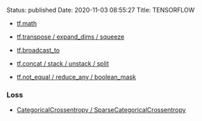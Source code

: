 Status: published
Date: 2020-11-03 08:55:27
Title: TENSORFLOW

- [tf.math](http://www.jerrylsu.net/articles/2020/tensorflow-tf.math.html)

- [tf.transpose / expand_dims / squeeze](http://www.jerrylsu.net/articles/2020/tensorflow-tf.transpose/expand_dims/squeeze.html)

- [tf.broadcast_to](http://www.jerrylsu.net/articles/2020/tensorflow-tf.broadcast_to.html)

- [tf.concat / stack / unstack / split](http://www.jerrylsu.net/articles/2020/tensorflow-tf.concat/split/stack.html)

- [tf.not_equal / reduce_any / boolean_mask](http://www.jerrylsu.net/articles/2020/tensorflow-tf.not_equal/reduce_any/boolean_mask.html)

### Loss

- [CategoricalCrossentropy / SparseCategoricalCrossentropy](http://www.jerrylsu.net/articles/2020/tensorflow-Loss.html)
